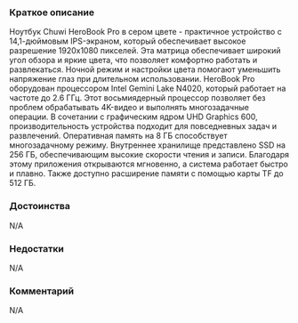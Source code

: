 ### **Краткое описание**
Ноутбук Chuwi HeroBook Pro в сером цвете - практичное устройство с 14,1-дюймовым IPS-экраном, который обеспечивает высокое разрешение 1920x1080 пикселей. Эта матрица обеспечивает широкий угол обзора и яркие цвета, что позволяет комфортно работать и развлекаться. Ночной режим и настройки цвета помогают уменьшить напряжение глаз при длительном использовании.  HeroBook Pro оборудован процессором Intel Gemini Lake N4020, который работает на частоте до 2.6 ГГц. Этот восьмиядерный процессор позволяет без проблем обрабатывать 4K-видео и выполнять многозадачные операции. В сочетании с графическим ядром UHD Graphics 600, производительность устройства подходит для повседневных задач и развлечений.  Оперативная память на 8 ГБ способствует многозадачному режиму. Внутреннее хранилище представлено SSD на 256 ГБ, обеспечивающим высокие скорости чтения и записи. Благодаря этому приложения открываются мгновенно, а система работает быстро и плавно. Также доступно расширение памяти с помощью карты TF до 512 ГБ.

### **Достоинства**
N/A

### **Недостатки**
N/A

### **Комментарий**
N/A
